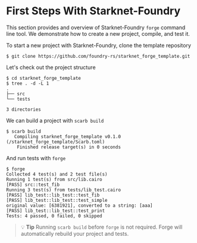 # First Steps With Starknet-Foundry

This section provides and overview of Starknet-Foundry `forge` command line tool. We demonstrate how to create a new
project, compile, and test it.

To start a new project with Starknet-Foundry, clone the template repository

```shell
$ git clone https://github.com/foundry-rs/starknet_forge_template.git
```

Let's check out the project structure

```shell
$ cd starknet_forge_template
$ tree . -d -L 1
.
├── src
└── tests

3 directories
```

We can build a project with `scarb build`

```shell
$ scarb build
   Compiling starknet_forge_template v0.1.0 (/starknet_forge_template/Scarb.toml)
    Finished release target(s) in 0 seconds
```

And run tests with `forge`

```shell
$ forge
Collected 4 test(s) and 2 test file(s)
Running 1 test(s) from src/lib.cairo
[PASS] src::test_fib
Running 3 test(s) from tests/lib_test.cairo
[PASS] lib_test::lib_test::test_fib
[PASS] lib_test::lib_test::test_simple
original value: [6381921], converted to a string: [aaa]
[PASS] lib_test::lib_test::test_print
Tests: 4 passed, 0 failed, 0 skipped
```

> 💡 **Tip**
> Running `scarb build` before `forge` is not required. Forge will automatically rebuild your project and tests.